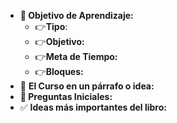 - **🎯 Objetivo de Aprendizaje:**
    - 👉**Tipo**:
    - 👉**Objetivo:** 
    - 👉**Meta de Tiempo:** 
    - 👉**Bloques:**
- 📕 **El Curso en un párrafo o idea:**
- **🤔 Preguntas Iniciales:**
- ✅ **Ideas más importantes del libro:**


